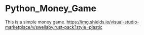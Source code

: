 # Python_Money_Game
This is a simple money game.
https://img.shields.io/visual-studio-marketplace/v/swellaby.rust-pack?style=plastic
